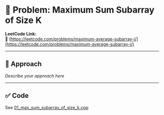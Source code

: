 ﻿# 🧠 Problem: Maximum Sum Subarray of Size K

**LeetCode Link:**  
🔗 [https://leetcode.com/problems/maximum-average-subarray-i/](https://leetcode.com/problems/maximum-average-subarray-i/)

---

## 🚀 Approach

_Describe your approach here_

---

## ✅ Code

See [01_max_sum_subarray_of_size_k.cpp](./01_max_sum_subarray_of_size_k.cpp)
